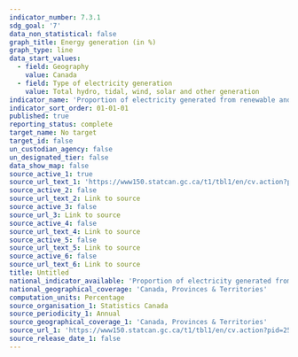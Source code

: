 ```yaml
---
indicator_number: 7.3.1
sdg_goal: '7'
data_non_statistical: false
graph_title: Energy generation (in %)
graph_type: line
data_start_values:
  - field: Geography
    value: Canada
  - field: Type of electricity generation
    value: Total hydro, tidal, wind, solar and other generation
indicator_name: 'Proportion of electricity generated from renewable and non-greenhouse gas emitting sources'
indicator_sort_order: 01-01-01
published: true
reporting_status: complete
target_name: No target
target_id: false
un_custodian_agency: false
un_designated_tier: false
data_show_map: false
source_active_1: true
source_url_text_1: 'https://www150.statcan.gc.ca/t1/tbl1/en/cv.action?pid=2510002001'
source_active_2: false
source_url_text_2: Link to source
source_active_3: false
source_url_3: Link to source
source_active_4: false
source_url_text_4: Link to source
source_active_5: false
source_url_text_5: Link to source
source_active_6: false
source_url_text_6: Link to source
title: Untitled
national_indicator_available: 'Proportion of electricity generated from renewable and non-greenhouse gas emitting sources'
national_geographical_coverage: 'Canada, Provinces & Territories'
computation_units: Percentage
source_organisation_1: Statistics Canada
source_periodicity_1: Annual
source_geographical_coverage_1: 'Canada, Provinces & Territories'
source_url_1: 'https://www150.statcan.gc.ca/t1/tbl1/en/cv.action?pid=2510002001'
source_release_date_1: false
---
```

